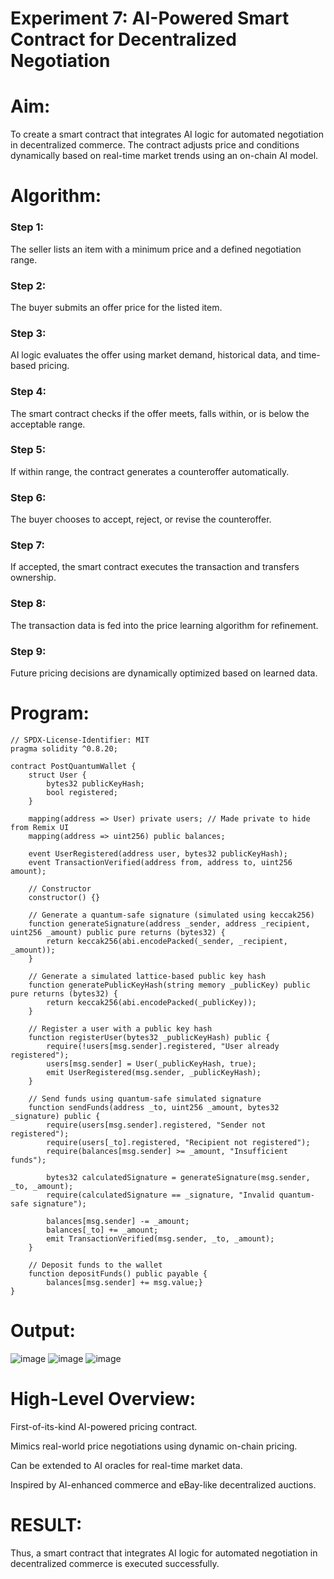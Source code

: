 # Experiment 7: AI-Powered Smart Contract for Decentralized Negotiation
# Aim:
To create a smart contract that integrates AI logic for automated negotiation in decentralized commerce. The contract adjusts price and conditions dynamically based on real-time market trends using an on-chain AI model.

# Algorithm:
### Step 1: 
The seller lists an item with a minimum price and a defined negotiation range.

### Step 2: 
The buyer submits an offer price for the listed item.

### Step 3: 
AI logic evaluates the offer using market demand, historical data, and time-based pricing.

### Step 4: 
The smart contract checks if the offer meets, falls within, or is below the acceptable range.

### Step 5: 
If within range, the contract generates a counteroffer automatically.

### Step 6: 
The buyer chooses to accept, reject, or revise the counteroffer.

### Step 7: 
If accepted, the smart contract executes the transaction and transfers ownership.

### Step 8: 
The transaction data is fed into the price learning algorithm for refinement.

### Step 9: 
Future pricing decisions are dynamically optimized based on learned data.

# Program:
```
// SPDX-License-Identifier: MIT
pragma solidity ^0.8.20;

contract PostQuantumWallet {
    struct User {
        bytes32 publicKeyHash;
        bool registered;
    }

    mapping(address => User) private users; // Made private to hide from Remix UI
    mapping(address => uint256) public balances;

    event UserRegistered(address user, bytes32 publicKeyHash);
    event TransactionVerified(address from, address to, uint256 amount);

    // Constructor
    constructor() {}

    // Generate a quantum-safe signature (simulated using keccak256)
    function generateSignature(address _sender, address _recipient, uint256 _amount) public pure returns (bytes32) {
        return keccak256(abi.encodePacked(_sender, _recipient, _amount));
    }

    // Generate a simulated lattice-based public key hash
    function generatePublicKeyHash(string memory _publicKey) public pure returns (bytes32) {
        return keccak256(abi.encodePacked(_publicKey));
    }

    // Register a user with a public key hash
    function registerUser(bytes32 _publicKeyHash) public {
        require(!users[msg.sender].registered, "User already registered");
        users[msg.sender] = User(_publicKeyHash, true);
        emit UserRegistered(msg.sender, _publicKeyHash);
    }

    // Send funds using quantum-safe simulated signature
    function sendFunds(address _to, uint256 _amount, bytes32 _signature) public {
        require(users[msg.sender].registered, "Sender not registered");
        require(users[_to].registered, "Recipient not registered");
        require(balances[msg.sender] >= _amount, "Insufficient funds");

        bytes32 calculatedSignature = generateSignature(msg.sender, _to, _amount);
        require(calculatedSignature == _signature, "Invalid quantum-safe signature");

        balances[msg.sender] -= _amount;
        balances[_to] += _amount;
        emit TransactionVerified(msg.sender, _to, _amount);
    }

    // Deposit funds to the wallet
    function depositFunds() public payable {
        balances[msg.sender] += msg.value;}
}
```

# Output:
![image](https://github.com/user-attachments/assets/c2a9c93f-a3d5-4f47-819f-0cde1e950fd4)
![image](https://github.com/user-attachments/assets/8bb30c9b-7bc2-4d52-b6d9-0baead55636e)
![image](https://github.com/user-attachments/assets/5deb7db3-a01a-4c3e-8550-89953a99b50a)



# High-Level Overview:
First-of-its-kind AI-powered pricing contract.


Mimics real-world price negotiations using dynamic on-chain pricing.


Can be extended to AI oracles for real-time market data.


Inspired by AI-enhanced commerce and eBay-like decentralized auctions.

# RESULT:

Thus, a smart contract that integrates AI logic for automated negotiation in decentralized commerce is executed successfully.
